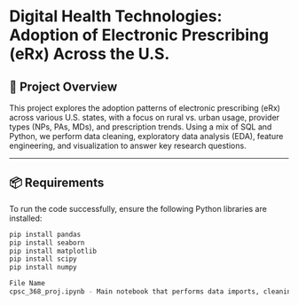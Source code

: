 # Digital Health Technologies: Adoption of Electronic Prescribing (eRx) Across the U.S.

## 📁 Project Overview

This project explores the adoption patterns of electronic prescribing (eRx) across various U.S. states, with a focus on rural vs. urban usage, provider types (NPs, PAs, MDs), and prescription trends. Using a mix of SQL and Python, we perform data cleaning, exploratory data analysis (EDA), feature engineering, and visualization to answer key research questions.

---

## 📦 Requirements

To run the code successfully, ensure the following Python libraries are installed:

```bash
pip install pandas
pip install seaborn
pip install matplotlib
pip install scipy
pip install numpy

File Name 
cpsc_368_proj.ipynb - Main notebook that performs data imports, cleaning, EDA, feature engineering, and visualizations. This is the core file for analysis.
